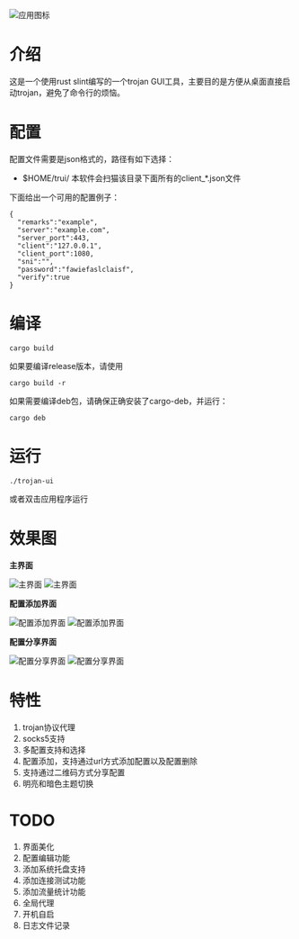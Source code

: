 ![应用图标](config/trui.svg)

# 介绍
这是一个使用rust slint编写的一个trojan GUI工具，主要目的是方便从桌面直接启动trojan，避免了命令行的烦恼。

# 配置
配置文件需要是json格式的，路径有如下选择：
- $HOME/trui/
本软件会扫猫该目录下面所有的client_*.json文件

下面给出一个可用的配置例子：
```
{
  "remarks":"example",
  "server":"example.com",
  "server_port":443,
  "client":"127.0.0.1",
  "client_port":1080,
  "sni":"",
  "password":"fawiefaslclaisf",
  "verify":true
}
```

# 编译
```
cargo build
```

如果要编译release版本，请使用
```
cargo build -r
```

如果需要编译deb包，请确保正确安装了cargo-deb，并运行：
```
cargo deb
```
# 运行
```
./trojan-ui
```
或者双击应用程序运行

# 效果图
**主界面**

![主界面](media/screenshot-main-light.png) 
![主界面](media/screenshot-main-dark.png)

**配置添加界面**

![配置添加界面](media/screenshot-add-config-light.png)
![配置添加界面](media/screenshot-add-config-dark.png)

**配置分享界面**

![配置分享界面](media/screenshot-share-config-light.png)
![配置分享界面](media/screenshot-share-config-dark.png)

# 特性
1. trojan协议代理
2. socks5支持
3. 多配置支持和选择
4. 配置添加，支持通过url方式添加配置以及配置删除
5. 支持通过二维码方式分享配置
6. 明亮和暗色主题切换

# TODO
1. 界面美化
2. 配置编辑功能
3. 添加系统托盘支持
4. 添加连接测试功能
5. 添加流量统计功能
6. 全局代理
7. 开机自启
8. 日志文件记录